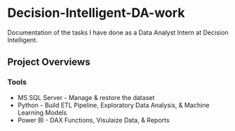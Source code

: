 # Decision-Intelligent-DA-work
Documentation of the tasks I have done as a Data Analyst Intern at Decision Intelligent.
## Project Overviews
### Tools
- MS SQL Server - Manage & restore the dataset
- Python - Build ETL Pipeline, Exploratory Data Analysis, & Machine Learning Models
- Power BI - DAX Functions, Visulaize Data, & Reports

